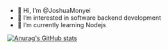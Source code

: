 - 👋 Hi, I’m @JoshuaMonyei
- 👀 I’m interested in software backend development
- 🌱 I’m currently learning Nodejs

[![Anurag's GitHub stats](https://github-readme-stats.vercel.app/api?username=JoshuaMonyei&count_private=true)](https://github.com/anuraghazra/github-readme-stats)

<!--- 💞️ I’m looking to collaborate on ...
- 📫 How to reach me ... 

JoshuaMonyei/JoshuaMonyei is a ✨ special ✨ repository because its `README.md` (this file) appears on your GitHub profile.
You can click the Preview link to take a look at your changes.
--->
